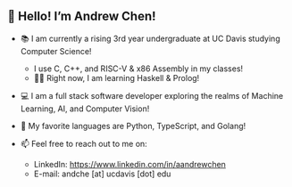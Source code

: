 <h2>👋 Hello! I’m Andrew Chen!</h2>

- 📚 I am currently a rising 3rd year undergraduate at UC Davis studying Computer Science!
     - I use C, C++, and RISC-V & x86 Assembly in my classes!
     - 🧑‍💻 Right now, I am learning Haskell & Prolog!

- 💻 I am a full stack software developer exploring the realms of Machine Learning, AI, and Computer Vision!

- 💞️ My favorite languages are Python, TypeScript, and Golang!

- 📫 Feel free to reach out to me on:
   - LinkedIn: https://www.linkedin.com/in/aandrewchen
   - E-mail: andche [at] ucdavis [dot] edu
